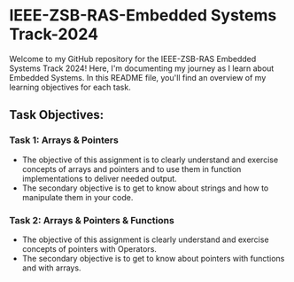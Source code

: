 # IEEE-ZSB-RAS-Embedded Systems Track-2024

Welcome to my GitHub repository for the IEEE-ZSB-RAS Embedded Systems Track 2024! Here, I'm documenting my journey as I learn about Embedded Systems. In this README file, you'll find an overview of my learning objectives for each task.

## Task Objectives:

### Task 1: Arrays & Pointers 
- The objective of this assignment is to clearly understand and exercise concepts of arrays and pointers and to use them in function implementations to deliver needed output.
- The secondary objective is to get to know about strings and how to manipulate them in your code.

### Task 2: Arrays & Pointers & Functions
- The objective of this assignment is clearly understand and exercise concepts of pointers with Operators.
- The secondary objective is to get to know about pointers with functions and with arrays.